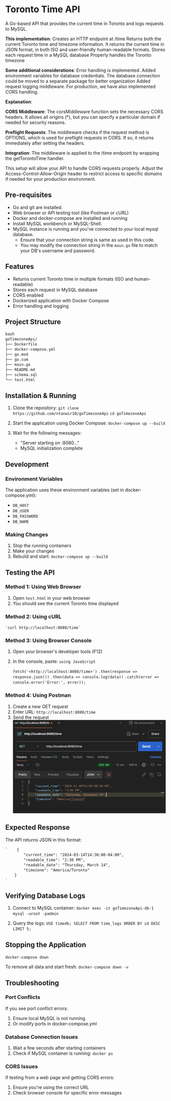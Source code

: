 # Toronto Time API

A Go-based API that provides the current time in Toronto and logs requests to MySQL.

**This implementation**:
Creates an HTTP endpoint at /time
Returns both the current Toronto time and timezone information. It returns the current time in JSON format, in both ISO and user-friendly human-readable formats.
Stores each request time in a MySQL database
Properly handles the Toronto timezone

**Some additional considerations**:
Error handling is implemented.
Added environment variables for database credentials.
The database connection could be moved to a separate package for better organization
Added request logging middleware.
For production, we have also implemented CORS handling.

**Explanation**:

**CORS Middleware**: The corsMiddleware function sets the necessary CORS headers. It allows all origins (*), but you can specify a particular domain if needed for security reasons.

**Preflight Requests**: The middleware checks if the request method is OPTIONS, which is used for preflight requests in CORS. If so, it returns immediately after setting the headers.

**Integration**: The middleware is applied to the /time endpoint by wrapping the getTorontoTime handler.

This setup will allow your API to handle CORS requests properly. Adjust the Access-Control-Allow-Origin header to restrict access to specific domains if needed for your production environment.

## Pre-requisites

- Go and git are installed.
- Web browser or API testing tool (like Postman or cURL)
- Docker and docker-compose are installed and running
- Install MySQL workbench or MySQL-Shell.
- MySQL instance is running and you've connected to your local mysql database.
  - Ensure that your connection string is same as used in this code.
  - You may modify the connection string in the `main.go` file to match your DB's username and password.

## Features

- Returns current Toronto time in multiple formats (ISO and human-readable)
- Stores each request in MySQL database
- CORS enabled
- Dockerized application with Docker Compose
- Error handling and logging


## Project Structure

    bash
    goTimezoneApi/
    ├── Dockerfile
    ├── docker-compose.yml
    ├── go.mod
    ├── go.sum
    ├── main.go
    ├── README.md
    ├── schema.sql
    └── test.html

## Installation & Running

1. Clone the repository:
    `git clone https://github.com/ntanwir10/goTimezoneApi`
    `cd goTimezoneApi`

2. Start the application using Docker Compose:
    `docker-compose up --build`

3. Wait for the following messages:
   - "Server starting on :8080..."
   - MySQL initialization complete

## Development

### Environment Variables

The application uses these environment variables (set in docker-compose.yml):

- `DB_HOST`
- `DB_USER`
- `DB_PASSWORD`
- `DB_NAME`

### Making Changes

1. Stop the running containers
2. Make your changes
3. Rebuild and start:
    `docker-compose up --build`

## Testing the API

### Method 1: Using Web Browser

1. Open `test.html` in your web browser
2. You should see the current Toronto time displayed

### Method 2: Using cURL

    `curl http://localhost:8080/time`

### Method 3: Using Browser Console

1. Open your browser's developer tools (F12)
2. In the console, paste:
  `using JavaScript`

   `fetch('<http://localhost:8080/time>')`
    `.then(response => response.json())`
    `.then(data => console.log(data))`
    `.catch(error => console.error('Error:', error));`

### Method 4: Using Postman

1. Create a new GET request
2. Enter URL: `http://localhost:8080/time`
3. Send the request
   ![time api in Postman](image-1.png)

## Expected Response

The API returns JSON in this format:

    `    {
            "current_time": "2024-03-14T14:30:00-04:00",
            "readable_time": "2:30 PM",
            "readable_date": "Thursday, March 14",
            "timezone": "America/Toronto"
        }
    `

## Verifying Database Logs

1. Connect to MySQL container:
`docker exec -it goTimezoneApi-db-1 mysql -uroot -padmin`

2. Query the logs:
`USE timedb;
SELECT FROM time_logs ORDER BY id DESC LIMIT 5;`

## Stopping the Application

`docker-compose down`

To remove all data and start fresh: `docker-compose down -v`

## Troubleshooting

### Port Conflicts

If you see port conflict errors:

1. Ensure local MySQL is not running
2. Or modify ports in docker-compose.yml

### Database Connection Issues

1. Wait a few seconds after starting containers
2. Check if MySQL container is running: `docker ps`

### CORS Issues

If testing from a web page and getting CORS errors:

1. Ensure you're using the correct URL
2. Check browser console for specific error messages
